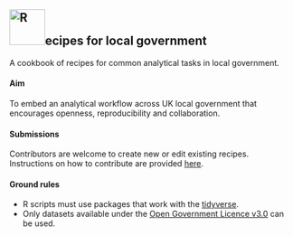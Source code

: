 <h2><img src="https://cran.r-project.org/Rlogo.svg" style= "width: 3em;" alt="R"/>ecipes for local government</h2>

 A cookbook of recipes for common analytical tasks in local government.

#### Aim
To embed an analytical workflow across UK local government that encourages openness, reproducibility and collaboration.

#### Submissions 
Contributors are welcome to create new or edit existing recipes. Instructions on how to contribute are provided <a href="https://www.trafforddatalab.io/recipes" target="_blank">here</a>.

#### Ground rules
- R scripts must use packages that work with the <a href="https://www.tidyverse.org/" target="_blank">tidyverse</a>.
- Only datasets available under the <a href="http://www.nationalarchives.gov.uk/doc/open-government-licence/version/3/" target="_blank">Open Government Licence v3.0</a> can be used.
